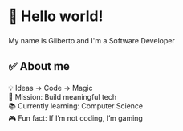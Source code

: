 <h1 align="left">👋 Hello world!</h1>

###

<p align="left">My name is Gilberto and I'm a Software Developer</p>

###

<h2 align="left">✅ About me</h2>

###

<p align="left">💡 Ideas → Code → Magic<br>🎯 Mission: Build meaningful tech<br>📚 Currently learning: Computer Science<br>🎮 Fun fact: If I’m not coding, I’m gaming</p>
